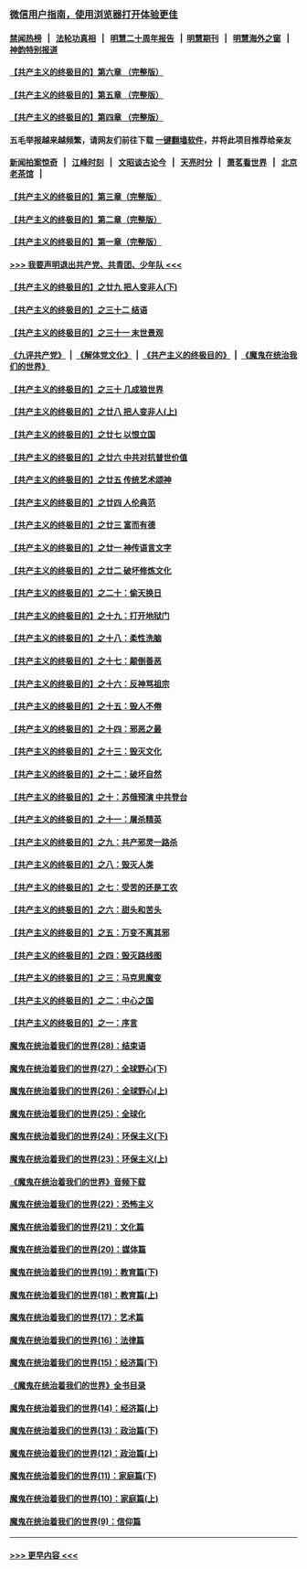 ### [微信用户指南，使用浏览器打开体验更佳](https://github.com/gfw-breaker/banned-news1/blob/master/indexes/wechat-guide.md?t=0)
#### [禁闻热榜](热点新闻.md?t=0)  &nbsp;&nbsp;|&nbsp;&nbsp; [法轮功真相](https://github.com/gfw-breaker/truth/blob/master/README.md?t=0) &nbsp;&nbsp;|&nbsp;&nbsp; [明慧二十周年报告](https://github.com/gfw-breaker/mh-reports/blob/master/README.md?t=0) &nbsp;&nbsp;|&nbsp;&nbsp;[明慧期刊](https://github.com/gfw-breaker/mh-qikan) &nbsp;&nbsp;|&nbsp;&nbsp; [明慧海外之窗](https://github.com/gfw-breaker/mh-news/blob/master/README.md?t=0) &nbsp;&nbsp;|&nbsp;&nbsp; [神韵特别报道](https://github.com/gfw-breaker/mh-news/blob/master/shenyun.md?t=0)
#### [【共产主义的终极目的】第六章 （完整版）](../pages/nsc422/n11428913.md?t=02140155) 
#### [【共产主义的终极目的】第五章 （完整版）](../pages/nsc422/n11428912.md?t=02140155) 
#### [【共产主义的终极目的】第四章 （完整版）](../pages/nsc422/n11428907.md?t=02140155) 
#### 五毛举报越来越频繁，请网友们前往下载 [一键翻墙软件](https://github.com/gfw-breaker/ssr-accounts)，并将此项目推荐给亲友
#### [新闻拍案惊奇](https://github.com/gfw-breaker/banned-news1/blob/master/pages/link4.md) &nbsp;&nbsp;|&nbsp;&nbsp; [江峰时刻](https://github.com/gfw-breaker/banned-news1/blob/master/pages/link4.md) &nbsp;&nbsp;|&nbsp;&nbsp; [文昭谈古论今](https://github.com/gfw-breaker/banned-news1/blob/master/pages/link4.md) &nbsp;&nbsp;|&nbsp;&nbsp; [天亮时分](https://github.com/gfw-breaker/banned-news1/blob/master/pages/link4.md) &nbsp;&nbsp;|&nbsp;&nbsp; [萧茗看世界](https://github.com/gfw-breaker/banned-news1/blob/master/pages/link4.md) &nbsp;&nbsp;|&nbsp;&nbsp; [北京老茶馆](https://github.com/gfw-breaker/banned-news1/blob/master/pages/link4.md) &nbsp;&nbsp;|&nbsp;&nbsp; 
#### [【共产主义的终极目的】第三章（完整版）](../pages/nsc422/n11428848.md?t=02140155) 
#### [【共产主义的终极目的】第二章（完整版）](../pages/nsc422/n11428831.md?t=02140155) 
#### [【共产主义的终极目的】第一章（完整版）](../pages/nsc422/n11417651.md?t=02140155) 
#### [>>> 我要声明退出共产党、共青团、少年队 <<<](https://github.com/begood0513/goodnews/blob/master/quit/letter.md) 
#### [【共产主义的终极目的】之廿九 把人变非人(下)](../pages/nsc422/n11344140.md?t=02140155) 
#### [【共产主义的终极目的】之三十二 结语](../pages/nsc422/n11360535.md?t=02140155) 
#### [【共产主义的终极目的】之三十一 末世景观](../pages/nsc422/n11351129.md?t=02140155) 
#### [《九评共产党》](https://github.com/begood0513/9ping.md/blob/master/README.md) &nbsp;|&nbsp; [《解体党文化》](../../../../jtdwh.md/blob/master/README.md)  &nbsp;|&nbsp; [《共产主义的终极目的》](../../../../gczydzjmd.md/blob/master/README.md) &nbsp;|&nbsp; [《魔鬼在统治我们的世界》](../../../../mgztzwmdsj.md/blob/master/README.md) 
#### [【共产主义的终极目的】之三十 几成狼世界](../pages/nsc422/n11348280.md?t=02140155) 
#### [【共产主义的终极目的】之廿八 把人变非人(上)](../pages/nsc422/n11340492.md?t=02140155) 
#### [【共产主义的终极目的】之廿七 以恨立国](../pages/nsc422/n11336944.md?t=02140155) 
#### [【共产主义的终极目的】之廿六 中共对抗普世价值](../pages/nsc422/n11324785.md?t=02140155) 
#### [【共产主义的终极目的】之廿五 传统艺术颂神](../pages/nsc422/n11296396.md?t=02140155) 
#### [【共产主义的终极目的】之廿四 人伦典范](../pages/nsc422/n11296397.md?t=02140155) 
#### [【共产主义的终极目的】之廿三 富而有德](../pages/nsc422/n11283598.md?t=02140155) 
#### [【共产主义的终极目的】之廿一 神传语言文字](../pages/nsc422/n11263265.md?t=02140155) 
#### [【共产主义的终极目的】之廿二 破坏修炼文化](../pages/nsc422/n11245728.md?t=02140155) 
#### [【共产主义的终极目的】之二十：偷天换日](../pages/nsc422/n11238846.md?t=02140155) 
#### [【共产主义的终极目的】之十九：打开地狱门](../pages/nsc422/n11206376.md?t=02140155) 
#### [【共产主义的终极目的】之十八：柔性洗脑](../pages/nsc422/n11199994.md?t=02140155) 
#### [【共产主义的终极目的】之十七：颠倒善恶](../pages/nsc422/n11179782.md?t=02140155) 
#### [【共产主义的终极目的】之十六：反神骂祖宗](../pages/nsc422/n11166798.md?t=02140155) 
#### [【共产主义的终极目的】之十五：毁人不倦](../pages/nsc422/n11166792.md?t=02140155) 
#### [【共产主义的终极目的】之十四：邪恶之最](../pages/nsc422/n11150249.md?t=02140155) 
#### [【共产主义的终极目的】之十三：毁灭文化](../pages/nsc422/n11135227.md?t=02140155) 
#### [【共产主义的终极目的】之十二：破坏自然](../pages/nsc422/n11135214.md?t=02140155) 
#### [【共产主义的终极目的】之十：苏俄预演 中共登台](../pages/nsc422/n11118424.md?t=02140155) 
#### [【共产主义的终极目的】之十一：屠杀精英](../pages/nsc422/n11118442.md?t=02140155) 
#### [【共产主义的终极目的】之九：共产邪灵一路杀](../pages/nsc422/n11114139.md?t=02140155) 
#### [【共产主义的终极目的】之八：毁灭人类](../pages/nsc422/n11108503.md?t=02140155) 
#### [【共产主义的终极目的】之七：受苦的还是工农](../pages/nsc422/n11101809.md?t=02140155) 
#### [【共产主义的终极目的】之六：甜头和苦头](../pages/nsc422/n11096971.md?t=02140155) 
#### [【共产主义的终极目的】之五：万变不离其邪](../pages/nsc422/n11091285.md?t=02140155) 
#### [【共产主义的终极目的】之四：毁灭路线图](../pages/nsc422/n11086284.md?t=02140155) 
#### [【共产主义的终极目的】之三：马克思魔变](../pages/nsc422/n11061941.md?t=02140155) 
#### [【共产主义的终极目的】之二：中心之国](../pages/nsc422/n11047728.md?t=02140155) 
#### [【共产主义的终极目的】之一：序言](../pages/nsc422/n11086077.md?t=02140155) 
#### [魔鬼在统治着我们的世界(28)：结束语](../pages/nsc422/n10936246.md?t=02140155) 
#### [魔鬼在统治着我们的世界(27)：全球野心(下)](../pages/nsc422/n10928319.md?t=02140155) 
#### [魔鬼在统治着我们的世界(26)：全球野心(上)](../pages/nsc422/n10900318.md?t=02140155) 
#### [魔鬼在统治着我们的世界(25)：全球化](../pages/nsc422/n10788205.md?t=02140155) 
#### [魔鬼在统治着我们的世界(24)：环保主义(下)](../pages/nsc422/n10695307.md?t=02140155) 
#### [魔鬼在统治着我们的世界(23)：环保主义(上)](../pages/nsc422/n10688613.md?t=02140155) 
#### [《魔鬼在统治着我们的世界》音频下载](../pages/nsc422/n10635553.md?t=02140155) 
#### [魔鬼在统治着我们的世界(22)：恐怖主义](../pages/nsc422/n10614727.md?t=02140155) 
#### [魔鬼在统治着我们的世界(21)：文化篇](../pages/nsc422/n10597706.md?t=02140155) 
#### [魔鬼在统治着我们的世界(20)：媒体篇](../pages/nsc422/n10586579.md?t=02140155) 
#### [魔鬼在统治着我们的世界(19)：教育篇(下)](../pages/nsc422/n10564808.md?t=02140155) 
#### [魔鬼在统治着我们的世界(18)：教育篇(上)](../pages/nsc422/n10526970.md?t=02140155) 
#### [魔鬼在统治着我们的世界(17)：艺术篇](../pages/nsc422/n10499093.md?t=02140155) 
#### [魔鬼在统治着我们的世界(16)：法律篇](../pages/nsc422/n10485969.md?t=02140155) 
#### [魔鬼在统治着我们的世界(15)：经济篇(下)](../pages/nsc422/n10469975.md?t=02140155) 
#### [《魔鬼在统治着我们的世界》全书目录](../pages/nsc422/n10464261.md?t=02140155) 
#### [魔鬼在统治着我们的世界(14)：经济篇(上)](../pages/nsc422/n10457370.md?t=02140155) 
#### [魔鬼在统治着我们的世界(13)：政治篇(下)](../pages/nsc422/n10448270.md?t=02140155) 
#### [魔鬼在统治着我们的世界(12)：政治篇(上)](../pages/nsc422/n10444576.md?t=02140155) 
#### [魔鬼在统治着我们的世界(11)：家庭篇(下)](../pages/nsc422/n10440961.md?t=02140155) 
#### [魔鬼在统治着我们的世界(10)：家庭篇(上)](../pages/nsc422/n10435448.md?t=02140155) 
#### [魔鬼在统治着我们的世界(9)：信仰篇](../pages/nsc422/n10432159.md?t=02140155) 

----
#### [ >>> 更早内容 <<< ](../indexes/nsc422-earlier.md)
